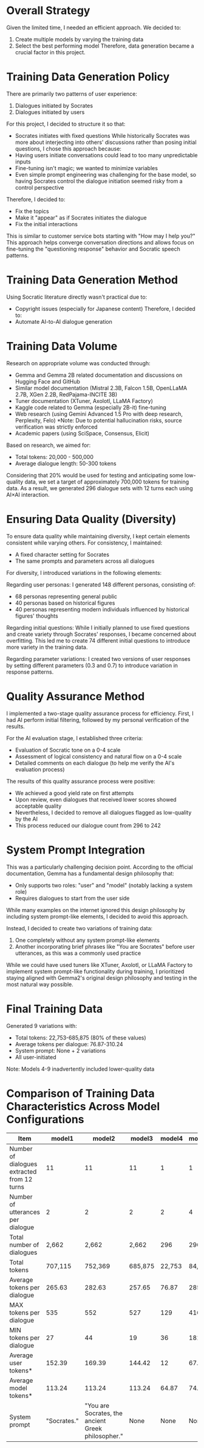 # Overall Strategy
Given the limited time, I needed an efficient approach. We decided to:
1. Create multiple models by varying the training data
2. Select the best performing model
Therefore, data generation became a crucial factor in this project.

# Training Data Generation Policy
There are primarily two patterns of user experience:
1) Dialogues initiated by Socrates
2) Dialogues initiated by users

For this project, I decided to structure it so that:
- Socrates initiates with fixed questions
While historically Socrates was more about interjecting into others' discussions rather than posing initial questions, I chose this approach because:
- Having users initiate conversations could lead to too many unpredictable inputs
- Fine-tuning isn't magic; we wanted to minimize variables
- Even simple prompt engineering was challenging for the base model, so having Socrates control the dialogue initiation seemed risky from a control perspective

Therefore, I decided to:
- Fix the topics
- Make it "appear" as if Socrates initiates the dialogue
- Fix the initial interactions

This is similar to customer service bots starting with "How may I help you?"
This approach helps converge conversation directions and allows focus on fine-tuning the "questioning response" behavior and Socratic speech patterns.

# Training Data Generation Method
Using Socratic literature directly wasn't practical due to:
- Copyright issues (especially for Japanese content)
Therefore, I decided to:
- Automate AI-to-AI dialogue generation

# Training Data Volume
Research on appropriate volume was conducted through:
- Gemma and Gemma 2B related documentation and discussions on Hugging Face and GitHub
- Similar model documentation (Mistral 2.3B, Falcon 1.5B, OpenLLaMA 2.7B, XGen 2.2B, RedPajama-INCITE 3B)
- Tuner documentation (XTuner, Axolotl, LLaMA Factory)
- Kaggle code related to Gemma (especially 2B-it) fine-tuning
- Web research (using Gemini Advanced 1.5 Pro with deep research, Perplexity, Felo)
*Note: Due to potential hallucination risks, source verification was strictly enforced
- Academic papers (using SciSpace, Consensus, Elicit)

Based on research, we aimed for:
- Total tokens: 20,000 - 500,000 
- Average dialogue length: 50-300 tokens

Considering that 20% would be used for testing and anticipating some low-quality data, we set a target of approximately 700,000 tokens for training data. As a result, we generated 296 dialogue sets with 12 turns each using AI×AI interaction.

# Ensuring Data Quality (Diversity)

To ensure data quality while maintaining diversity, I kept certain elements consistent while varying others. For consistency, I maintained:
- A fixed character setting for Socrates
- The same prompts and parameters across all dialogues

For diversity, I introduced variations in the following elements:

Regarding user personas:
I generated 148 different personas, consisting of:
- 68 personas representing general public
- 40 personas based on historical figures
- 40 personas representing modern individuals influenced by historical figures' thoughts

Regarding initial questions:
While I initially planned to use fixed questions and create variety through Socrates' responses, I became concerned about overfitting. This led me to create 74 different initial questions to introduce more variety in the training data.

Regarding parameter variations:
I created two versions of user responses by setting different parameters (0.3 and 0.7) to introduce variation in response patterns.

# Quality Assurance Method

I implemented a two-stage quality assurance process for efficiency. First, I had AI perform initial filtering, followed by my personal verification of the results.

For the AI evaluation stage, I established three criteria:

- Evaluation of Socratic tone on a 0-4 scale
- Assessment of logical consistency and natural flow on a 0-4 scale
- Detailed comments on each dialogue (to help me verify the AI's evaluation process)

The results of this quality assurance process were positive:
- We achieved a good yield rate on first attempts
- Upon review, even dialogues that received lower scores showed acceptable quality
- Nevertheless, I decided to remove all dialogues flagged as low-quality by the AI
- This process reduced our dialogue count from 296 to 242

# System Prompt Integration
This was a particularly challenging decision point. According to the official documentation, Gemma has a fundamental design philosophy that:
- Only supports two roles: "user" and "model" (notably lacking a system role)
- Requires dialogues to start from the user side

While many examples on the internet ignored this design philosophy by including system prompt-like elements, I decided to avoid this approach. 

Instead, I decided to create two variations of training data:
1. One completely without any system prompt-like elements
2. Another incorporating brief phrases like "You are Socrates" before user utterances, as this was a commonly used practice

While we could have used tuners like XTuner, Axolotl, or LLaMA Factory to implement system prompt-like functionality during training, I prioritized staying aligned with Gemma2's original design philosophy and testing in the most natural way possible.

# Final Training Data
Generated 9 variations with:
- Total tokens: 22,753-685,875 (80% of these values)
- Average tokens per dialogue: 76.87-310.24
- System prompt: None + 2 variations
- All user-initiated

Note: Models 4-9 inadvertently included lower-quality data

# Comparison of Training Data Characteristics Across Model Configurations

| Item | model1 | model2 | model3 | model4 | model5 | model6 | model7 | model8 | model9 |
|------|--------|--------|--------|--------|--------|--------|--------|--------|--------|
| Number of dialogues extracted from 12 turns | 11 | 11 | 11 | 1 | 1 | 1 | 1 | 1 | 1 |
| Number of utterances per dialogue | 2 | 2 | 2 | 2 | 4 | 2 | 2 | 4 | 4 |
| Total number of dialogues | 2,662 | 2,662 | 2,662 | 296 | 296 | 296 | 296 | 296 | 296 |
| Total tokens | 707,115 | 752,369 | 685,875 | 22,753 | 84,431 | 25,121 | 30,153 | 86,799 | 91,831 |
| Average tokens per dialogue | 265.63 | 282.63 | 257.65 | 76.87 | 285.24 | 84.87 | 101.87 | 293.24 | 310.24 |
| MAX tokens per dialogue | 535 | 552 | 527 | 129 | 416 | 137 | 154 | 424 | 441 |
| MIN tokens per dialogue | 27 | 44 | 19 | 36 | 181 | 44 | 61 | 189 | 206 |
| Average user tokens* | 152.39 | 169.39 | 144.42 | 12 | 67.63 | 20 | 37 | 71.63 | 80.13 |
| Average model tokens* | 113.24 | 113.24 | 113.24 | 64.87 | 74.99 | 64.87 | 64.87 | 74.99 | 74.99 |
| System prompt | "Socrates." | "You are Socrates, the ancient Greek philosopher." | None | None | None | "Socrates." | "You are Socrates, the ancient Greek philosopher." | "Socrates." | "You are Socrates, the ancient Greek philosopher." |
